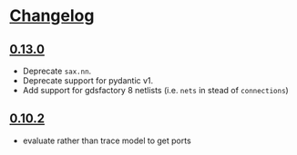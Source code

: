 # [Changelog](https://keepachangelog.com/en/1.0.0/)

## [0.13.0](https://github.com/flaport/sax/compare/0.12.2...0.13.0)

- Deprecate `sax.nn`.
- Deprecate support for pydantic v1.
- Add support for gdsfactory 8 netlists (i.e. `nets` in stead of `connections`)

## [0.10.2](https://github.com/flaport/sax/compare/0.10.1...0.10.2)

- evaluate rather than trace model to get ports
